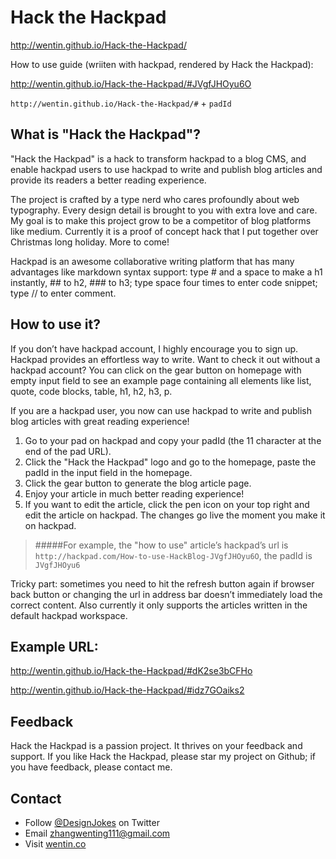 Hack the Hackpad
================
http://wentin.github.io/Hack-the-Hackpad/

How to use guide (wriiten with hackpad, rendered by Hack the Hackpad):

http://wentin.github.io/Hack-the-Hackpad/#JVgfJHOyu6O

``http://wentin.github.io/Hack-the-Hackpad/#`` + ``padId``

What is "Hack the Hackpad"?
-------------------
"Hack the Hackpad" is a hack to transform hackpad to a blog CMS, and enable hackpad users to use hackpad to write and publish blog articles and provide its readers a better reading experience. 

The project is crafted by a type nerd who cares profoundly about web typography. Every design detail is brought to you with extra love and care. My goal is to make this project grow to be a competitor of blog platforms like medium. Currently it is a proof of concept hack that I put together over Christmas long holiday. More to come!

Hackpad is an awesome collaborative writing platform that has many advantages like markdown syntax support: type # and a space to make a h1 instantly, ## to h2, ### to h3; type space four times to enter code snippet; type // to enter comment.


How to use it?
-------------------
If you don’t have hackpad account, I highly encourage you to sign up. Hackpad provides an effortless way to write. Want to check it out without a hackpad account? You can click on the gear button on homepage with empty input field to see an example page containing all elements like list, quote, code blocks, table, h1, h2, h3, p.

If you are a hackpad user, you now can use hackpad to write and publish blog articles with great reading experience!

1. Go to your pad on hackpad and copy your padId (the 11 character at the end of the pad URL).
2. Click the "Hack the Hackpad" logo and go to the homepage, paste the padId in the input field in the homepage. 
3. Click the gear button to generate the blog article page.
4. Enjoy your article in much better reading experience!
5. If you want to edit the article, click the pen icon on your top right and edit the article on hackpad. The changes go live the moment you make it on hackpad.



> #####For example, the "how to use" article’s hackpad’s url is  `http://hackpad.com/How-to-use-HackBlog-JVgfJHOyu6O`, the padId is `JVgfJHOyu6`

Tricky part: sometimes you need to hit the refresh button again if browser back button or changing the url in address bar doesn’t immediately load the correct content. Also currently it only supports the articles written in the default hackpad workspace.

Example URL:
-------------------
http://wentin.github.io/Hack-the-Hackpad/#dK2se3bCFHo

http://wentin.github.io/Hack-the-Hackpad/#idz7GOaiks2

Feedback
-------------------
Hack the Hackpad is a passion project. It thrives on your feedback and support. If you like Hack the Hackpad, please star my project on Github; if you have feedback, please contact me.

Contact
-------------------
* Follow [@DesignJokes](http://twitter.com/DesignJokes) on Twitter
* Email <zhangwenting111@gmail.com>
* Visit [wentin.co](http://wentin.co)
